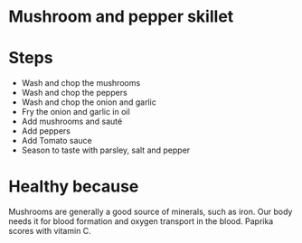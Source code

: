 # Mushroom and pepper skillet

# Steps
- Wash and chop the mushrooms
- Wash and chop the peppers
- Wash and chop the onion and garlic
- Fry the onion and garlic in oil
- Add mushrooms and sauté
- Add peppers
- Add Tomato sauce
- Season to taste with parsley, salt and pepper

# Healthy because
Mushrooms are generally a good source of minerals, such as iron.
Our body needs it for blood formation and oxygen transport in the blood.
Paprika scores with vitamin C.
